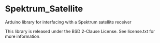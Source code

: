 Spektrum_Satellite
==================

Arduino library for interfacing with a Spektrum satellite receiver

This library is released under the BSD 2-Clause License. See license.txt for
more information.